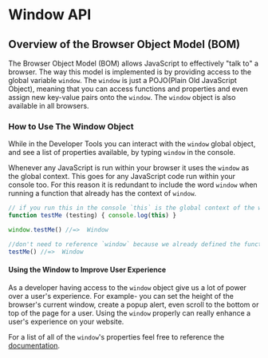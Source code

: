# Window API


## Overview of the Browser Object Model (BOM)

The Browser Object Model (BOM) allows JavaScript to effectively "talk to" a browser. The way this model is implemented is by providing access to the global variable `window`. The `window` is just a POJO(Plain Old JavaScript Object), meaning that you can access functions and properties and even assign new key-value pairs onto the `window`. The `window` object is also available in all browsers. 

### How to Use The Window Object

While in the Developer Tools you can interact with the `window` global object, and see a list of properties available, by typing `window` in the console. 

Whenever any JavaScript is run within your browser it uses the `window` as the global context. This goes for any JavaScript code run within your console too. For this reason it is redundant to include the word `window` when running a function that already has the context of `window`. 

```js
// if you run this in the console `this` is the global context of the window
function testMe (testing) { console.log(this) }

window.testMe() //=>  Window

//don't need to reference `window` because we already defined the function on there!
testMe() //=>  Window
```

#### Using the Window to Improve User Experience

As a developer having access to the `window` object give us a lot of power over a user's experience. For example- you can set the height of the browser's current window, create a popup alert, even scroll to the bottom or top of the page for a user. Using the `window` properly can really enhance a user's experience on your website. 

For a list of all of the `window`'s properties feel free to reference the [documentation](https://developer.mozilla.org/en-US/docs/Web/API/Window).